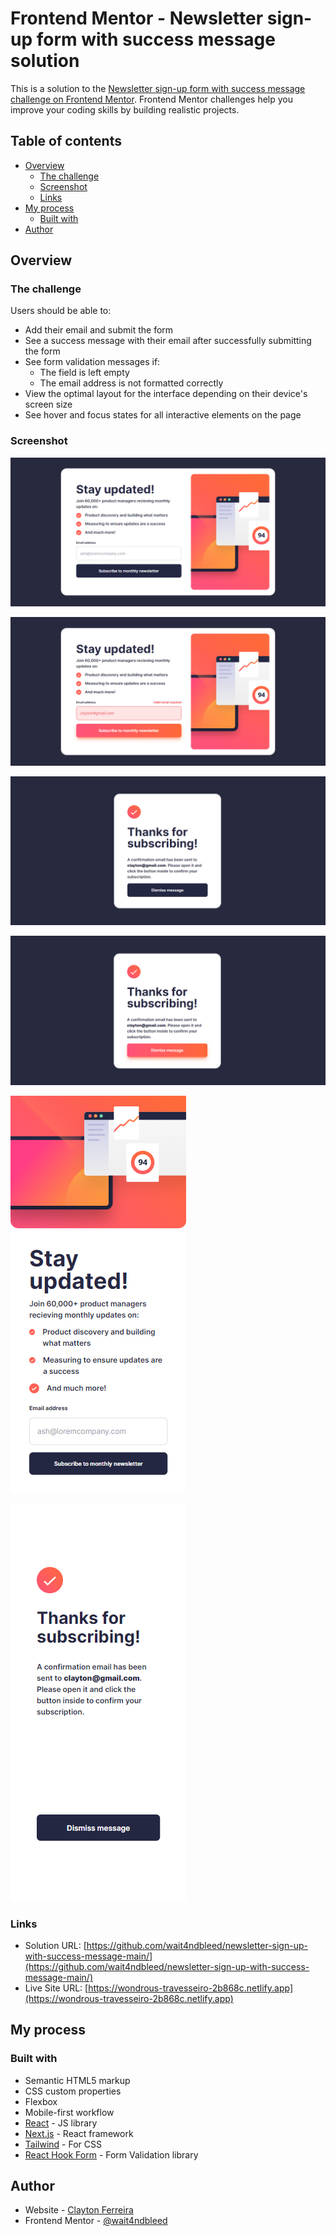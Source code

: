 # Frontend Mentor - Newsletter sign-up form with success message solution

This is a solution to the [Newsletter sign-up form with success message challenge on Frontend Mentor](https://www.frontendmentor.io/challenges/newsletter-signup-form-with-success-message-3FC1AZbNrv). Frontend Mentor challenges help you improve your coding skills by building realistic projects. 

## Table of contents

- [Overview](#overview)
  - [The challenge](#the-challenge)
  - [Screenshot](#screenshot)
  - [Links](#links)
- [My process](#my-process)
  - [Built with](#built-with)
- [Author](#author)

## Overview

### The challenge

Users should be able to:

- Add their email and submit the form
- See a success message with their email after successfully submitting the form
- See form validation messages if:
  - The field is left empty
  - The email address is not formatted correctly
- View the optimal layout for the interface depending on their device's screen size
- See hover and focus states for all interactive elements on the page

### Screenshot

![screenshot-desktop-1](./screenshot-desktop-1.jpg)

![screenshot-desktop-2](./screenshot-desktop-2.jpg)

![screenshot-desktop-3](./screenshot-desktop-3.jpg)

![screenshot-desktop-4](./screenshot-desktop-4.jpg)

![screenshot-mobile-1](./screenshot-mobile-1.jpg)

![screenshot-mobile-2](./screenshot-mobile-2.jpg)


### Links

- Solution URL: [https://github.com/wait4ndbleed/newsletter-sign-up-with-success-message-main/](https://github.com/wait4ndbleed/newsletter-sign-up-with-success-message-main/)
- Live Site URL: [https://wondrous-travesseiro-2b868c.netlify.app](https://wondrous-travesseiro-2b868c.netlify.app)

## My process

### Built with

- Semantic HTML5 markup
- CSS custom properties
- Flexbox
- Mobile-first workflow
- [React](https://reactjs.org/) - JS library
- [Next.js](https://nextjs.org/) - React framework
- [Tailwind](https://tailwindcss.com/) - For CSS
- [React Hook Form](https://react-hook-form.com/) - Form Validation library


## Author

- Website - [Clayton Ferreira](https://github.com/wait4ndbleed)
- Frontend Mentor - [@wait4ndbleed](https://www.frontendmentor.io/profile/wait4ndbleed) 
